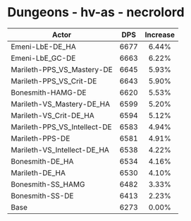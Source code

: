 # Dungeons - hv-as - necrolord
| Actor | DPS | Increase |
|---|:---:|:---:|
|Emeni-LbE-DE_HA|6677|6.44%|
|Emeni-LbE_GC-DE|6663|6.22%|
|Marileth-PPS_VS_Mastery-DE|6645|5.93%|
|Marileth-PPS_VS_Crit-DE|6643|5.90%|
|Bonesmith-HAMG-DE|6620|5.53%|
|Marileth-VS_Mastery-DE_HA|6599|5.20%|
|Marileth-VS_Crit-DE_HA|6594|5.12%|
|Marileth-PPS_VS_Intellect-DE|6583|4.94%|
|Marileth-PPS-DE|6581|4.91%|
|Marileth-VS_Intellect-DE_HA|6538|4.22%|
|Bonesmith-DE_HA|6534|4.16%|
|Marileth-DE_HA|6530|4.10%|
|Bonesmith-SS_HAMG|6482|3.33%|
|Bonesmith-SS-DE|6413|2.23%|
|Base|6273|0.00%|
